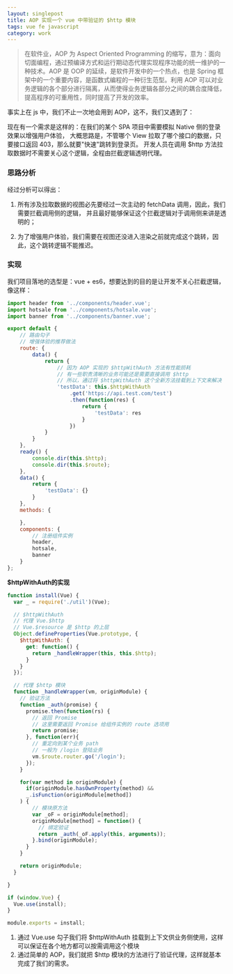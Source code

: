 ```yaml
---
layout: singlepost
title: AOP 实现一个 vue 中带验证的 $http 模块
tags: vue fe javascript
category: work
---
```


> 在软件业，AOP 为 Aspect Oriented Programming 的缩写，意为：面向切面编程，通过预编译方式和运行期动态代理实现程序功能的统一维护的一种技术。AOP 是 OOP 的延续，是软件开发中的一个热点，也是 Spring 框架中的一个重要内容，是函数式编程的一种衍生范型。利用 AOP 可以对业务逻辑的各个部分进行隔离，从而使得业务逻辑各部分之间的耦合度降低，提高程序的可重用性，同时提高了开发的效率。

事实上在 js 中，我们不止一次地会用到 AOP，这不，我们又遇到了：

现在有一个需求是这样的：在我们的某个 SPA 项目中需要模拟 Native 侧的登录效果以增强用户体验，
大概思路是，不管哪个 View 拉取了哪个接口的数据，只要接口返回 403，那么就要"快速"跳转到登录页。
开发人员在调用 $http 方法拉取数据时不需要关心这个逻辑，全程由拦截逻辑透明代理。

### 思路分析

经过分析可以得出：

1. 所有涉及拉取数据的视图必先要经过一次主动的 fetchData 调用，因此，我们需要拦截调用侧的逻辑，
并且最好能够保证这个拦截逻辑对于调用侧来讲是透明的；

2. 为了增强用户体验，我们需要在视图还没进入渲染之前就完成这个跳转，因此，这个跳转逻辑不能推迟。

<!-- more -->

### 实现

我们项目落地的选型是：vue + es6，想要达到的目的是让开发不关心拦截逻辑，
像这样：

```javascript
import header from '../components/header.vue';
import hotsale from '../components/hotsale.vue';
import banner from '../components/banner.vue';

export default {
    // 路由勾子
    // 增强体验的推荐做法
    route: {
        data() {
            return {
                // 因为 AOP 实现的 $httpWithAuth 方法有性能损耗
                // 有一些职责清晰的业务可能还是需要直接调用 $http
                // 所以，通过将 $httpWithAuth 这个全新方法挂载到上下文来解决
                'testData': this.$httpWithAuth
                    .get('https://api.test.com/test')
                    .then(function(res) {
                        return {
                            'testData': res
                        }
                    })
            }
        }
    },
    ready() {
        console.dir(this.$http);
        console.dir(this.$route);
    },
    data() {
        return {
            'testData': {}
        }
    },
    methods: {

    },
    components: {
        // 注册组件实例
        header,
        hotsale,
        banner
    }
};
```

**$httpWithAuth的实现**

```javascript
function install(Vue) {
  var _ = require('./util')(Vue);

  // $httpWithAuth
  // 代理 Vue.$http
  // Vue.$resource 是 $http 的上层
  Object.defineProperties(Vue.prototype, {
    $httpWithAuth: {
      get: function() {
        return _handleWrapper(this, this.$http);
      }
    }
  });

  // 代理 $http 模块
  function _handleWrapper(vm, originModule) {
    // 验证方法
    function _auth(promise) {
      promise.then(function(rs) {
        // 返回 Promise
        // 这里需要返回 Promise 给组件实例的 route 选项用
        return promise;
      }, function(err){
        // 重定向到某个业务 path
        // 一般为 /login 登陆业务
        vm.$route.router.go('/login');
      });
    }

    for(var method in originModule) {
      if(originModule.hasOwnProperty(method) &&
      _.isFunction(originModule[method])
    ) {
        // 模块原方法
        var _oF = originModule[method];
        originModule[method] = function() {
          // 绑定验证
          return _auth(_oF.apply(this, arguments));
        }.bind(originModule);
      }
    }

    return originModule;
  }

}

if (window.Vue) {
  Vue.use(install);
}

module.exports = install;
```

1. 通过 Vue.use 勾子我们将 $httpWithAuth 挂载到上下文供业务侧使用，这样可以保证在各个地方都可以按需调用这个模块
2. 通过简单的 AOP，我们就把 $http 模块的方法进行了验证代理，这样就基本完成了我们的需求。
